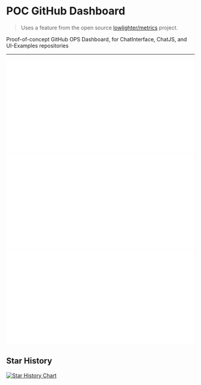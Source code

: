 # POC GitHub Dashboard

> Uses a feature from the open source [lowlighter/metrics](https://github.com/lowlighter/metrics/tree/master) project.

Proof-of-concept GitHub OPS Dashboard, for ChatInterface, ChatJS, and UI-Examples repositories

---

<picture>
  <img src="/chat-interface-metrics.repository.svg" alt="Metrics" width="700">
</picture>

<picture>
  <img src="/chatjs-metrics.repository.svg" alt="Metrics" width="700">
</picture>

<picture>
  <img src="/chat-ui-examples-metrics.repository.svg" alt="Metrics" width="700">
</picture>

## Star History

[![Star History Chart](https://api.star-history.com/svg?repos=amazon-connect/amazon-connect-chat-ui-examples,amazon-connect/amazon-connect-chatjs,amazon-connect/amazon-connect-chat-interface&type=Date)](https://star-history.com/#amazon-connect/amazon-connect-chat-ui-examples&amazon-connect/amazon-connect-chatjs&amazon-connect/amazon-connect-chat-interface&Date)
